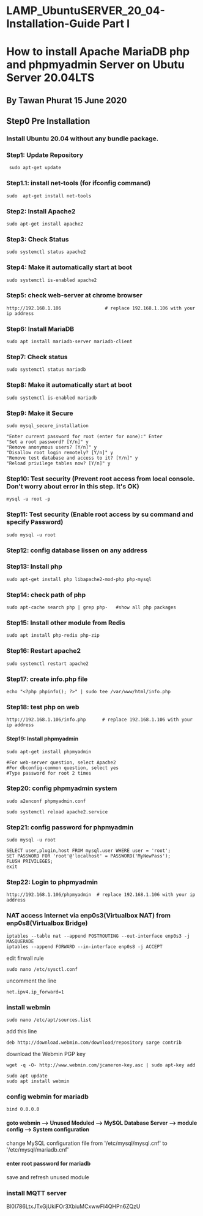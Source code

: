 # LAMP_UbuntuSERVER_20_04-Installation-Guide Part I

# How to install Apache MariaDB php and phpmyadmin Server on Ubutu Server 20.04LTS 

## By Tawan Phurat 15 June 2020

## Step0 Pre Installation

### Install Ubuntu 20.04 without any bundle package.

### Step1: Update Repository

```
 sudo apt-get update
```

### Step1.1: install net-tools (for ifconfig command)

```
sudo  apt-get install net-tools
```` 

### Step2: Install Apache2

```
sudo apt-get install apache2
```

### Step3: Check Status

```
sudo systemctl status apache2
```

### Step4: Make it automatically start at boot

```
sudo systemctl is-enabled apache2
```

### Step5: check web-server at chrome browser

```
http://192.168.1.106                # replace 192.168.1.106 with your ip address
```

### Step6: Install MariaDB

```
sudo apt install mariadb-server mariadb-client
```

### Step7: Check status

```
sudo systemctl status mariadb
```

### Step8: Make it automatically start at boot

```
sudo systemctl is-enabled mariadb
```

### Step9: Make it Secure

```
sudo mysql_secure_installation

"Enter current password for root (enter for none):" Enter
"Set a root password? [Y/n]" y
"Remove anonymous users? [Y/n]" y
"Disallow root login remotely? [Y/n]" y
"Remove test database and access to it? [Y/n]" y
"Reload privilege tables now? [Y/n]" y
```

### Step10: Test security (Prevent root access from local console. Don't worry about error in this step. It's OK)

```
mysql -u root -p
```

### Step11: Test security (Enable root access by su command and specify Password)

```
sudo mysql -u root
```

### Step12: config database lissen on any address



### Step13: Install php

```
sudo apt-get install php libapache2-mod-php php-mysql
```

### Step14: check path of php

```
sudo apt-cache search php | grep php-	#show all php packages
```

### Step15: Install other module from Redis

```
sudo apt install php-redis php-zip
```

### Step16: Restart apache2

```
sudo systemctl restart apache2
```

### Step17: create info.php file

```
echo "<?php phpinfo(); ?>" | sudo tee /var/www/html/info.php
```

### Step18: test php on web

```
http://192.168.1.106/info.php      # replace 192.168.1.106 with your ip address
```

#### Step19: Install phpmyadmin

```
sudo apt-get install phpmyadmin

#For web-server question, select Apache2
#For dbconfig-common question, select yes
#Type password for root 2 times
```

### Step20: config phpmyadmin system

```
sudo a2enconf phpmyadmin.conf  

sudo systemctl reload apache2.service  
```

### Step21: config password for phpmyadmin

```
sudo mysql -u root

SELECT user,plugin,host FROM mysql.user WHERE user = 'root';
SET PASSWORD FOR 'root'@'localhost' = PASSWORD('MyNewPass'); 
FLUSH PRIVILEGES;  
exit
```

### Step22: Login to phpmyadmin

```
http://192.168.1.106/phpmyadmin  # replace 192.168.1.106 with your ip address
```


### NAT access Internet via enp0s3(Virtualbox NAT)  from enp0s8(Virtualbox Bridge)   

```
iptables --table nat --append POSTROUTING --out-interface enp0s3 -j MASQUERADE
iptables --append FORWARD --in-interface enp0s8 -j ACCEPT
```

edit firwall rule 
```
sudo nano /etc/sysctl.conf
```
uncomment the line 
```
net.ipv4.ip_forward=1
```

### install webmin

```
sudo nano /etc/apt/sources.list
```

add this line 
```
deb http://download.webmin.com/download/repository sarge contrib
```

download the Webmin PGP key
```
wget -q -O- http://www.webmin.com/jcameron-key.asc | sudo apt-key add
```

```
sudo apt update
sudo apt install webmin
```

### config webmin for mariadb

```
bind 0.0.0.0
```

#### goto webmin --> Unused Moduled --> MySQL Database Server  --> module config --> System configuration

change MySQL configuration file	from   '/etc/mysql/mysql.cnf' to '/etc/mysql/mariadb.cnf'

#### enter root password  for mariadb 

save and refresh unused module




### install MQTT server
Bl0I786LtxJTxGjUkiFOr3XbiuMCxwwFI4QHPn6ZQzU
